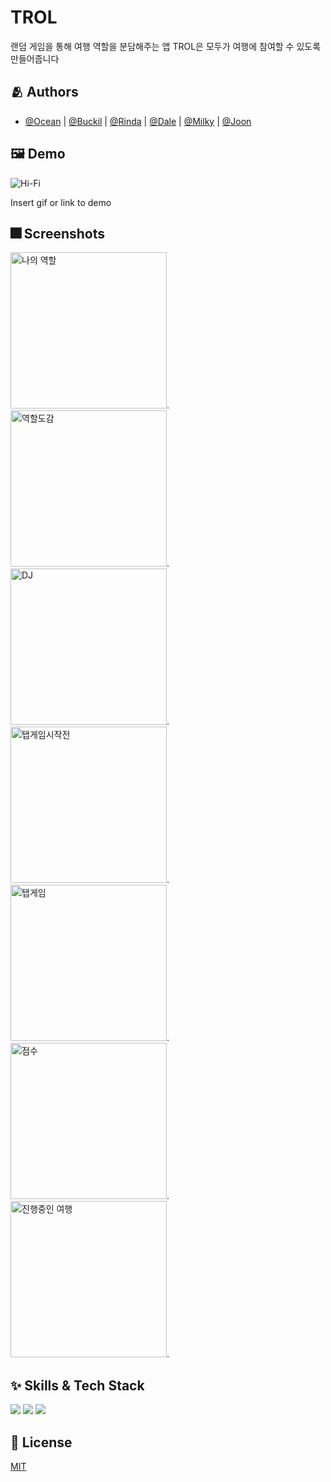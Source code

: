 # TROL
랜덤 게임을 통해 여행 역할을 분담해주는 앱
TROL은 모두가 여행에 참여할 수 있도록 만들어줍니다

## :people_hugging: Authors

- [@Ocean](https://github.com/hurdasol98) | [@Buckil](https://github.com/Byeongsoo-Min) | [@Rinda](https://www.github.com/) | [@Dale](https://github.com/HyeS00) | [@Milky](https://www.github.com/) | [@Joon](https://github.com/ChickenJoah)


## :framed_picture: Demo
![Hi-Fi](https://user-images.githubusercontent.com/67789254/174730573-25a5e149-6d39-45b9-a439-3f65faa28b6d.png)

Insert gif or link to demo


## :fireworks: Screenshots
<img width="250" alt="나의 역할" src="https://user-images.githubusercontent.com/73656470/174737543-dc619818-ffb3-49c3-8943-170ab59d5f8d.png">.
<img width="250" alt="역할도감" src="https://user-images.githubusercontent.com/73656470/174737555-bfce2d54-098f-4c05-b3e8-2ad991e76c26.png">.
<img width="250" alt="DJ" src="https://user-images.githubusercontent.com/73656470/174737559-170d9fc7-fccf-4b5e-8ce9-f21a1704cc67.png">.
<img width="250" alt="탭게임시작전" src="https://user-images.githubusercontent.com/73656470/174737561-f0ac24c7-1e3e-4d59-a290-a5d9d6f74418.png">.
<img width="250" alt="탭게임" src="https://user-images.githubusercontent.com/73656470/174737564-2fb1cf9f-9b54-4233-bd95-33633b5e6f73.png">.
<img width="250" alt="점수" src="https://user-images.githubusercontent.com/73656470/174737567-16f49199-a6b0-4565-a8f1-363d98442daa.png">.
<img width="250" alt="진행중인 여행" src="https://user-images.githubusercontent.com/73656470/174737569-43168282-a74d-44b3-b9a9-a2cec9a4cea5.png">.


## :sparkles: Skills & Tech Stack
<img src ="https://img.shields.io/badge/Swift-F05138?&style=for-the-badge&logo=Swift&logoColor=orange"/>
<img src ="https://img.shields.io/badge/Notion-000000?&style=for-the-badge&logo=Notion&logoColor=black"/>
<img src ="https://img.shields.io/badge/GitHub-181717?&style=for-the-badge&logo=GitHub&logoColor=purple"/>



## :lock_with_ink_pen: License

[MIT](https://choosealicense.com/licenses/mit/)
